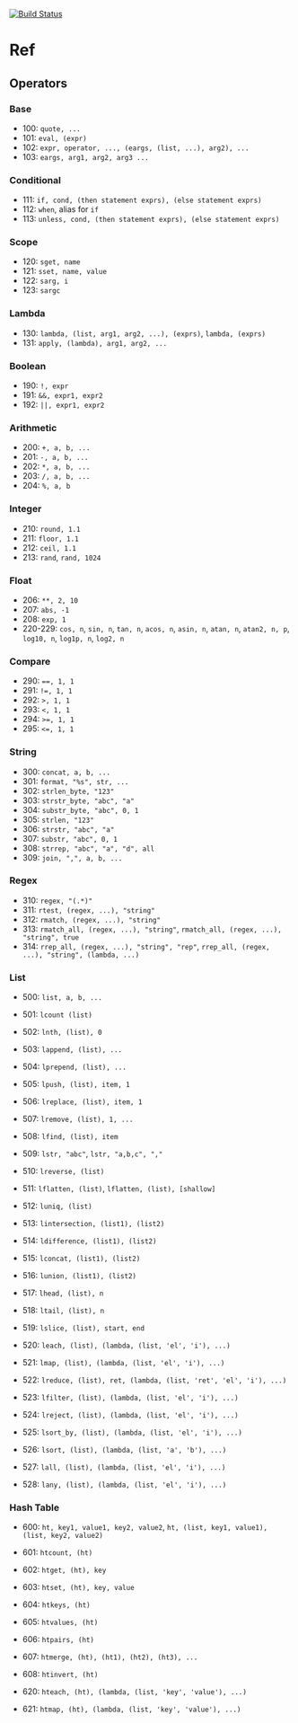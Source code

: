 [![Build Status](https://travis-ci.org/aligo/mud-play.svg?branch=master)](https://travis-ci.org/aligo/mud-play)

# Ref

## Operators

### Base
  * 100:  `quote, ...`
  * 101:  `eval, (expr)`
  * 102:  `expr, operator, ..., (eargs, (list, ...), arg2), ...`
  * 103:  `eargs, arg1, arg2, arg3 ...`

### Conditional
  * 111:  `if, cond, (then statement exprs), (else statement exprs)`
  * 112:  `when`, alias for `if`
  * 113:  `unless, cond, (then statement exprs), (else statement exprs)`

### Scope
  * 120: `sget, name`
  * 121: `sset, name, value`
  * 122: `sarg, i`
  * 123: `sargc`

### Lambda
  * 130: `lambda, (list, arg1, arg2, ...), (exprs)`, `lambda, (exprs)`
  * 131: `apply, (lambda), arg1, arg2, ...`

### Boolean
  * 190:  `!, expr`
  * 191:  `&&, expr1, expr2`
  * 192:  `||, expr1, expr2`

### Arithmetic
  * 200:  `+, a, b, ...`
  * 201:  `-, a, b, ...`
  * 202:  `*, a, b, ...`
  * 203:  `/, a, b, ...`
  * 204:  `%, a, b`

### Integer
  * 210:   `round, 1.1`
  * 211:   `floor, 1.1`
  * 212:   `ceil, 1.1`
  * 213:   `rand`, `rand, 1024`

### Float
  * 206:   `**, 2, 10`
  * 207:   `abs, -1`
  * 208:   `exp, 1`
  * 220-229: `cos, n`, `sin, n`, `tan, n`, `acos, n`, `asin, n`, `atan, n`, `atan2, n, p`, `log10, n`, `log1p, n`, `log2, n`

### Compare
  * 290:   `==, 1, 1`
  * 291:   `!=, 1, 1`
  * 292:   `>, 1, 1`
  * 293:   `<, 1, 1`
  * 294:   `>=, 1, 1`
  * 295:   `<=, 1, 1`

### String
  * 300:   `concat, a, b, ...`
  * 301:   `format, "%s", str, ...`
  * 302:   `strlen_byte, "123"`
  * 303:   `strstr_byte, "abc", "a"`
  * 304:   `substr_byte, "abc", 0, 1`
  * 305:   `strlen, "123"`
  * 306:   `strstr, "abc", "a"`
  * 307:   `substr, "abc", 0, 1`
  * 308:   `strrep, "abc", "a", "d", all`
  * 309:   `join, ",", a, b, ...`

### Regex
  * 310:   `regex, "(.*)"`
  * 311:   `rtest, (regex, ...), "string"`
  * 312:   `rmatch, (regex, ...), "string"`
  * 313:   `rmatch_all, (regex, ...), "string"`, `rmatch_all, (regex, ...), "string", true`
  * 314:   `rrep_all, (regex, ...), "string", "rep"`, `rrep_all, (regex, ...), "string", (lambda, ...)`

### List
  * 500:   `list, a, b, ...`
  * 501:   `lcount (list)`
  * 502:   `lnth, (list), 0`
  * 503:   `lappend, (list), ...`
  * 504:   `lprepend, (list), ...`
  * 505:   `lpush, (list), item, 1`
  * 506:   `lreplace, (list), item, 1`
  * 507:   `lremove, (list), 1, ...`
  * 508:   `lfind, (list), item`
  * 509:   `lstr, "abc"`, `lstr, "a,b,c", ","`

  * 510:   `lreverse, (list)`
  * 511:   `lflatten, (list)`, `lflatten, (list), [shallow]`
  * 512:   `luniq, (list)`
  * 513:   `lintersection, (list1), (list2)`
  * 514:   `ldifference, (list1), (list2)`
  * 515:   `lconcat, (list1), (list2)`
  * 516:   `lunion, (list1), (list2)`
  * 517:   `lhead, (list), n`
  * 518:   `ltail, (list), n`
  * 519:   `lslice, (list), start, end`

  * 520:   `leach, (list), (lambda, (list, 'el', 'i'), ...)`
  * 521:   `lmap, (list), (lambda, (list, 'el', 'i'), ...)`
  * 522:   `lreduce, (list), ret, (lambda, (list, 'ret', 'el', 'i'), ...)`
  * 523:   `lfilter, (list), (lambda, (list, 'el', 'i'), ...)`
  * 524:   `lreject, (list), (lambda, (list, 'el', 'i'), ...)`
  * 525:   `lsort_by, (list), (lambda, (list, 'el', 'i'), ...)`
  * 526:   `lsort, (list), (lambda, (list, 'a', 'b'), ...)`
  * 527:   `lall, (list), (lambda, (list, 'el', 'i'), ...)`
  * 528:   `lany, (list), (lambda, (list, 'el', 'i'), ...)`

### Hash Table
  * 600:   `ht, key1, value1, key2, value2`, `ht, (list, key1, value1), (list, key2, value2)`
  * 601:   `htcount, (ht)`
  * 602:   `htget, (ht), key`
  * 603:   `htset, (ht), key, value`
  * 604:   `htkeys, (ht)`
  * 605:   `htvalues, (ht)`
  * 606:   `htpairs, (ht)`
  * 607:   `htmerge, (ht), (ht1), (ht2), (ht3), ...`
  * 608:   `htinvert, (ht)`

  * 620:   `hteach, (ht), (lambda, (list, 'key', 'value'), ...)`
  * 621:   `htmap, (ht), (lambda, (list, 'key', 'value'), ...)`
  